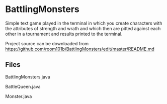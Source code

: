 # BattlingMonsters

Simple text game  played in the terminal in which you create characters with the attributes 
of strength and wrath and which then are pitted against each other in a tournament and 
results printed to the terminal.

Project source can be downloaded from https://github.com/room101b/BattlingMonsters/edit/master/README.md

Files
-----

BattlingMonsters.java

BattleQueen.java

Monster.java


